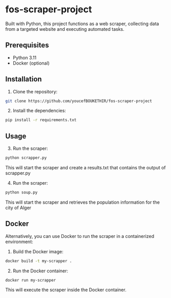 # fos-scraper-project

Built with Python, this project functions as a web scraper, collecting data from a targeted website and executing automated tasks.

## Prerequisites

- Python 3.11
- Docker (optional)

## Installation

1. Clone the repository:

```bash
git clone https://github.com/youcefBOUKETHIR/fos-scraper-project

```

2. Install the dependencies:

```bash
pip install -r requirements.txt
```

## Usage

3. Run the scraper:

```bash
python scrapper.py
```

This will start the scraper and create a results.txt that contains the output of scrapper.py

4. Run the scraper:

```bash
python soup.py
```

This will start the scraper and retrieves the population information for the city of Alger


## Docker

Alternatively, you can use Docker to run the scraper in a containerized environment:

1. Build the Docker image:

```bash
docker build -t my-scrapper .
```

2. Run the Docker container:

```bash
docker run my-scrapper
```

This will execute the scraper inside the Docker container.




